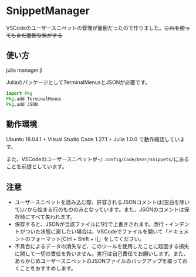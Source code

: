 # SnippetManager
VSCodeのユーザースニペットの管理が面倒だったので作りました。~~これを使ってもまだ面倒な気がする~~

## 使い方
julia manager.jl

JuliaのパッケージとしてTerminalMenusとJSONが必要です。
```julia
import Pkg
Pkg.add TerminalMenus
Pkg.add JSON
```

## 動作環境
Ubuntu 18.04.1 + Visual Studio Code 1.27.1 + Julia 1.0.0 で動作確認しています。

また、VSCodeのユーザースニペットが`~/.config/Code/User/snippets/`にあることを前提としています。

## 注意
- ユーザースニペットを読み込む際、許容されるJSONコメントは(空白を除いて)`//`から始まる行のもののみとなっています。また、JSONのコメントは保存時にすべて失われます。
- 保存すると、JSONが当該ファイルに1行で上書きされます。改行・インデントがついた状態に戻したい場合は、VSCodeでファイルを開いて「ドキュメントのフォーマット[Ctrl + Shift + I]」をしてください。
- 不具合によるデータの消失など、このツールを使用したことに起因する損失に関して一切の責任を負いません。実行は自己責任でお願いします。また、あらかじめユーザースニペットのJSONファイルのバックアップを取っておくことをおすすめします。